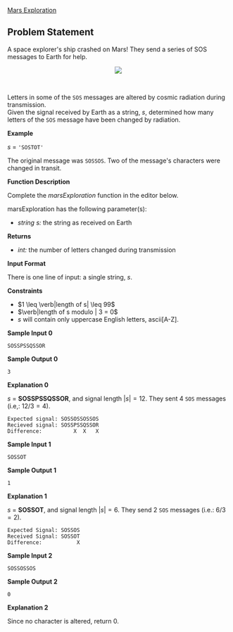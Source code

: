 [Mars Exploration](https://www.hackerrank.com/contests/may-jun-2023-ccc-lbrce-coding-practice-open/challenges/mars-exploration)

**Problem Statement**
---
A space explorer's ship crashed on Mars! They send a series of SOS messages to Earth for help.

<p align="center"><img src="https://s3.amazonaws.com/hr-challenge-images/16032/1453204202-9e3fd295bb-NASA_Mars_Rover.jpg"/></p>
<br>

Letters in some of the `SOS` messages are altered by cosmic radiation during transmission.<br>
Given the signal received by Earth as a string, $s$, determined how many letters of the `SOS` message have been changed by radiation.

**Example**

$s$ = `'SOSTOT'`

The original message was `SOSSOS`. Two of the message's characters were changed in transit.

**Function Description**

Complete the *marsExploration* function in the editor below.

marsExploration has the following parameter(s):

- *string s:* the string as received on Earth

**Returns**

- *int:* the number of letters changed during transmission

**Input Format**

There is one line of input: a single string, *s*.

**Constraints**

- $1 \leq \verb|length of s| \leq 99$
- $\verb|length of s modulo | 3 = 0$
- $s$ will contain only uppercase English letters, ascii[A-Z].

**Sample Input 0**

```
SOSSPSSQSSOR
```

**Sample Output 0**

```
3
```

**Explanation 0**

$s$ = **SOSSPSSQSSOR**, and signal length $|s| = 12$. They sent $4$ `SOS` messages (i.e,: $12/3 = 4$).

```
Expected signal: SOSSOSSOSSOS
Recieved signal: SOSSPSSQSSOR
Difference:          X  X   X
```

**Sample Input 1**

```
SOSSOT
```

**Sample Output 1**

```
1
```

**Explanation 1**

$s$ = **SOSSOT**, and signal length $|s| = 6$. They send $2$ `SOS` messages (i.e.: $6/3 = 2$).

```
Expected Signal: SOSSOS     
Received Signal: SOSSOT
Difference:           X
```

**Sample Input 2**

```
SOSSOSSOS
```

**Sample Output 2**

```
0
```

**Explanation 2**

Since no character is altered, return $0$.
